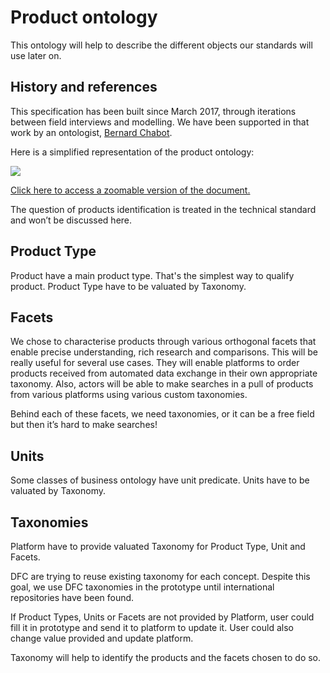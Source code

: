 # Product ontology

This ontology will help to describe the different objects our standards will use later on.

## History and references

This specification has been built since March 2017, through iterations between field interviews and modelling. We have been supported in that work by an ontologist, [Bernard Chabot](https://docs.google.com/document/d/1vLYI4pv-lqcy7WLoMN9XWROPh1FayXFU5g4zA5blmEQ/edit?usp=sharing).

Here is a simplified representation of the product ontology:

![](https://lh3.googleusercontent.com/B4uNamIvtaA6hfC5rofcnvSunb-U2tGNhMBMbO3rVK-dRd9JNzghKnbf5s1S-F3MSXw29uRs2Ei4QFR_L-Rh1uX8dtP9ij8qL7p37QsB8A3cJl_ltN7RAGRaq9ydnkDdY4y5mUB0)

[Click here to access a zoomable version of the document.](https://docs.google.com/presentation/d/157i0ySW3T89KviZHmderXl7X0ywuvtz0QunaHJcEF_Q/edit?usp=sharing)

The question of products identification is treated in the technical standard and won’t be discussed here.

## Product Type

Product have a main product type. That's the simplest way to qualify product. Product Type have to be valuated by Taxonomy.

## Facets

We chose to characterise products through various orthogonal facets that enable precise understanding, rich research and comparisons. This will be really useful for several use cases. They will enable platforms to order products received from automated data exchange in their own appropriate taxonomy. Also, actors will be able to make searches in a pull of products from various platforms using various custom taxonomies.

Behind each of these facets, we need taxonomies, or it can be a free field but then it’s hard to make searches!

## Units

Some classes of business ontology have unit predicate. Units have to be valuated by Taxonomy.

## Taxonomies

Platform have to provide valuated Taxonomy for Product Type, Unit and Facets.

DFC are trying to reuse existing taxonomy for each concept. Despite this goal, we use DFC taxonomies in the prototype until international repositories have been found.

If Product Types, Units or Facets are not provided by Platform, user could fill it in prototype and send it to platform to update it. User could also change value provided and update platform.

Taxonomy will help to identify the products and the facets chosen to do so.

